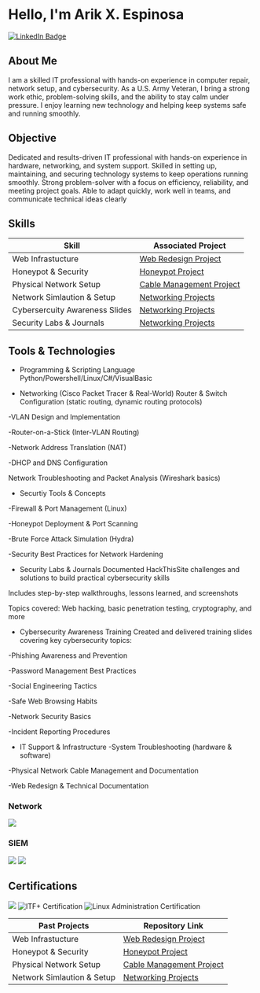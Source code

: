 # Hello, I'm Arik X. Espinosa  
<a href="https://www.linkedin.com/in/arik-espinosa-7b242a172" target="_blank">
  <img src="https://img.shields.io/badge/-LinkedIn-0072b1?&style=for-the-badge&logo=linkedin&logoColor=white" alt="LinkedIn Badge" />
</a>

## About Me  
I am a skilled IT professional with hands-on experience in computer repair, network setup, and cybersecurity. As a U.S. Army Veteran, I bring a strong work ethic, problem-solving skills, and the ability to stay calm under pressure. I enjoy learning new technology and helping keep systems safe and running smoothly.

## Objective  
Dedicated and results-driven IT professional with hands-on experience in hardware, networking, and system support. Skilled in setting up, maintaining, and securing technology systems to keep operations running smoothly. Strong problem-solver with a focus on efficiency, reliability, and meeting project goals. Able to adapt quickly, work well in teams, and communicate technical ideas clearly

## Skills  

| Skill                                         | Associated Project         |
|-----------------------------------------------|----------------------------|
| Web Infrastucture    | [Web Redesign Project](https://github.com/ArikXEspinosa/Web-Redesign-Project) |
| Honeypot & Security    | [Honeypot Project](https://github.com/ArikXEspinosa/ArikXEspinosa-HoneyPot-Project)    |
| Physical Network Setup   | [Cable Management Project](https://github.com/ArikXEspinosa/Network-Cable-Management-Project) |
| Network Simlaution & Setup       | [Networking Projects](https://github.com/ArikXEspinosa/Networking-Projects/blob/main/README.md) |
| Cybersercuity Awareness Slides      | [Networking Projects](https://github.com/ArikXEspinosa/Networking-Projects/blob/main/README.md) |
| Security Labs & Journals    | [Networking Projects](https://github.com/ArikXEspinosa/Networking-Projects/blob/main/README.md) |


## Tools & Technologies 
- Programming & Scripting Language Python/Powershell/Linux/C#/VisualBasic

- Networking (Cisco Packet Tracer & Real-World)
Router & Switch Configuration (static routing, dynamic routing protocols)

-VLAN Design and Implementation

-Router-on-a-Stick (Inter-VLAN Routing)

-Network Address Translation (NAT)

-DHCP and DNS Configuration

Network Troubleshooting and Packet Analysis (Wireshark basics)


- Securtiy Tools & Concepts

-Firewall & Port Management (Linux)

-Honeypot Deployment & Port Scanning

-Brute Force Attack Simulation (Hydra)

-Security Best Practices for Network Hardening


- Security Labs & Journals
Documented HackThisSite challenges and solutions to build practical cybersecurity skills

Includes step-by-step walkthroughs, lessons learned, and screenshots

Topics covered: Web hacking, basic penetration testing, cryptography, and more


- Cybersecurity Awareness Training
Created and delivered training slides covering key cybersecurity topics:

-Phishing Awareness and Prevention

-Password Management Best Practices

-Social Engineering Tactics

-Safe Web Browsing Habits

-Network Security Basics

-Incident Reporting Procedures


- IT Support & Infrastructure
-System Troubleshooting (hardware & software)

-Physical Network Cable Management and Documentation

-Web Redesign & Technical Documentation

### Network  
<div>
    <img src="https://img.shields.io/badge/-Wireshark-1679A7?&style=for-the-badge&logo=Wireshark&logoColor=white" />

</div>


### SIEM  
<div>
    <img src="https://img.shields.io/badge/-Microsoft_Sentinel-0078D4?&style=for-the-badge&logo=Microsoft&logoColor=white" />
    <img src="https://img.shields.io/badge/-Splunk-000000?&style=for-the-badge&logo=Splunk&logoColor=white" />
</div>

## Certifications  

<div>
<img src="https://img.shields.io/badge/-Security%2B-FF0000?&style=for-the-badge&logo=CompTIA&logoColor=white" />
    <img src="https://img.shields.io/badge/-ITF%2B-00A9E0?&style=for-the-badge&logo=CompTIA&logoColor=white" alt="ITF+ Certification" />
  <img src="https://img.shields.io/badge/-Linux%20Administration-008000?&style=for-the-badge&logo=Linux&logoColor=white" alt="Linux Administration Certification" /
</div>

| **Past Projects**             | **Repository Link**                                                                                   |
|-----------------------------|--------------------------------------------------------------------------------------------------------|
| Web Infrastucture    | [Web Redesign Project](https://github.com/ArikXEspinosa/Web-Redesign-Project) |
| Honeypot & Security    | [Honeypot Project](https://github.com/ArikXEspinosa/ArikXEspinosa-HoneyPot-Project)    |
| Physical Network Setup   | [Cable Management Project](https://github.com/ArikXEspinosa/Network-Cable-Management-Project) |
| Network Simlaution & Setup       | [Networking Projects](https://github.com/ArikXEspinosa/Networking-Projects/blob/main/README.md) |



